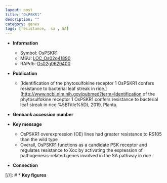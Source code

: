 ```yaml
---
layout: post
title: "OsPSKR1"
description: ""
category: genes
tags: [resistance,  sa , SA]
---
```


* **Information**  
    + Symbol: OsPSKR1  
    + MSU: [LOC_Os02g41890](http://rice.plantbiology.msu.edu/cgi-bin/ORF_infopage.cgi?orf=LOC_Os02g41890)  
    + RAPdb: [Os02g0629400](http://rapdb.dna.affrc.go.jp/viewer/gbrowse_details/irgsp1?name=Os02g0629400)  

* **Publication**  
    + [Identification of the phytosulfokine receptor 1 OsPSKR1 confers resistance to bacterial leaf streak in rice.](http://www.ncbi.nlm.nih.gov/pubmed?term=Identification of the phytosulfokine receptor 1 OsPSKR1 confers resistance to bacterial leaf streak in rice.%5BTitle%5D), 2019, Planta.

* **Genbank accession number**  

* **Key message**  
    + OsPSKR1 overexpression (OE) lines had greater resistance to RS105 than the wild type
    + Overall, OsPSKR1 functions as a candidate PSK receptor and regulates resistance to Xoc by activating the expression of pathogenesis-related genes involved in the SA pathway in rice

* **Connection**  

[//]: # * **Key figures**  


